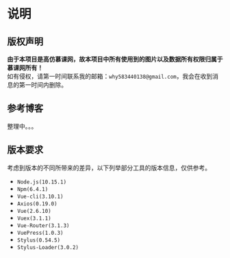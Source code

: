 # 说明

## 版权声明
**由于本项目是高仿慕课网，故本项目中所有使用到的图片以及数据所有权限归属于慕课网所有！**<br/>
如有侵权，请第一时间联系我的邮箱：`why583440138@gmail.com`，我会在收到消息的第一时间内删除。

## 参考博客
整理中。。。
## 版本要求
考虑到版本的不同所带来的差异，以下列举部分工具的版本信息，仅供参考。
* `Node.js(10.15.1)`
* `Npm(6.4.1)`
* `Vue-cli(3.10.1)`
* `Axios(0.19.0)`
* `Vue(2.6.10)`
* `Vuex(3.1.1)`
* `Vue-Router(3.1.3)`
* `VuePress(1.0.3)`
* `Stylus(0.54.5)`
* `Stylus-Loader(3.0.2)`



